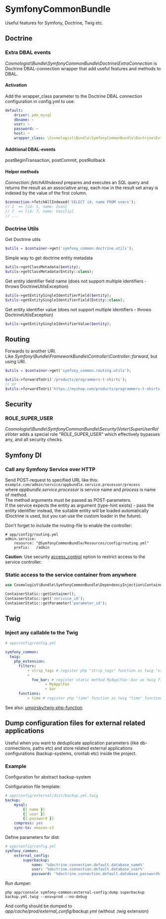 # SymfonyCommonBundle
Useful features for Symfony, Doctrine, Twig etc.

## Doctrine

### Extra DBAL events
*Cosmologist\Bundle\SymfonyCommonBundle\Doctrine\ExtraConnection* is Doctrine DBAL-connection wrapper that add useful features and methods to DBAL.

#### Activation
Add the wrapper_class parameter to the Doctrine DBAL connection configuration in config.yml to use:
```yaml
default:
    driver: pdo_mysql
    dbname: ~
    user: ~
    password: ~
    host: ~
    wrapper_class: \Cosmologist\Bundle\SymfonyCommonBundle\Doctrine\ExtraConnection
```  

#### Additional DBAL-events
postBeginTransaction, postCommit, postRollback

#### Helper methods
*Connection::fetchAllIndexed* prepares and executes an SQL query and returns the result as an associative array, each row in the result set array is indexed by the value of the first column.
```php
$connection->fetchAllIndexed('SELECT id, name FROM users');
// 1  => [id: 1, name: Ivan]
// 7  => [id: 7, name: Vasiliy]
// ...
``` 


### Doctrine Utils
Get Doctrine utils
```php
$utils = $container->get('symfony_common.doctrine.utils');
```

Simple way to get doctrine entity metadata
```php
$utils->getClassMetadata($entity);
$utils->getClassMetadata(Entity::class);
```

Get entity identifier field name (does not support multiple identifiers - throws DoctrineUtilsException)
```php
$utils->getEntitySingleIdentifierField($entity);
$utils->getEntitySingleIdentifierField(Entity::class);
```
Get entity identifier value (does not support multiple identifiers - throws DoctrineUtilsException)
```php
$utils->getEntitySingleIdentifierValue($entity);
```

## Routing
Forwards to another URI.  
Like *Symfony\Bundle\FrameworkBundle\Controller\Controller::forward*, but using URI.
```php
$utils = $container->get('symfony_common.routing.utils');

$utils->forwardToUri('/products/programmers-t-shirts');
// or
$utils->forwardToUri('https://myshop.com/products/programmers-t-shirts');
```

## Security
### ROLE_SUPER_USER
*Cosmologist\Bundle\SymfonyCommonBundle\Security\Voter\SuperUserRoleVoter* adds a special role "ROLE_SUPER_USER" which effectively bypasses any, and all security checks.

## Symfony DI

### Call any Symfony Service over HTTP 
  
Send POST-request to specified URL like this:
```example.com/admin/service/appbundle.service.processor/process```  
where *appbundle.service.processor* is service name and *process* is name of method.  
The method arguments must be passed as POST-parameters.  
If the service expects the entity as argument (type-hint exists) - pass the entity identifier instead, the suitable entity will be loaded automatically (Doctrine is used, but you can use the custom loader in the future).

Don't forget to include the routing-file to enable the controller:
```
# app/config/routing.yml
admin.service:
    resource: "@SymfonyCommonBundle/Resources/config/routing.yml"
    prefix:   /admin
```

**Caution**: Use security [access_control](https://symfony.com/doc/current/security/access_control.html) option to restrict access to the service controller.

### Static access to the service container from anywhere
```php
use Cosmologist\Bundle\SymfonyCommonBundle\DependencyInjection\ContainerStatic;

ContainerStatic::getContainer();
ContainerStatic::get('serivice_id');
ContainerStatic::getParameter('parameter_id');
```

## Twig
### Inject any callable to the Twig
```yaml
# app/config/config.yml
  
symfony_common:
  twig:
    php_extension:
      filters:
          - strip_tags # register php "strip_tags" function as twig "strip_tags" filter
          -
            foo_bar: # register static method MyApp\Foo::bar as twig filter "foo_bar"
                  - MyApp\Foo
                  - bar
      functions:
          - time # register php "time" function as twig "time" function
```

See also: [umpirsky/twig-php-function](https://github.com/umpirsky/twig-php-function)

## Dump configuration files for external related applications
Useful when you want to deduplicate application parameters (like db-connections, paths etc) and store related external applications configurations (backup-systems, crontab etc) inside the project.

### Example
Configuration for abstract backup-system

Configuration file template:
```yaml
# app/config/external/dist/backup.yml.twig
backup:
    mysql:
        {{ name }}
        {{ user }}
        {{ password }}
    compress: yes
    sync-to: amazon-s3
```

Define parameters for dist:
```yaml
# app/config/config.yml
symfony_common:
    external_config:
        superbackup:
            name: '%doctrine.connection.default.database_name%'
            user: '%doctrine.connection.default.database_user%'
            password: '%doctrine.connection.default.database_password%'
```

Run dumper:
```
php app/console symfony-common:external-config:dump superbackup backup.yml.twig --env=prod --no-debug
```

And config should be dumped to *app/cache/prod/external_config/backup.yml* (without *.twig* extension)
